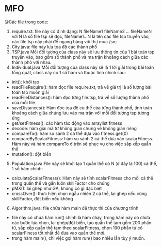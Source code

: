 # MFO
@Các file trong code:
1. require.txt: 
  file này có định dạng: N fileName1 fileName2 ... fileNameN
  với N là số file tsp sẽ đọc, fileName1...N là tên các file tsp truyền vào, các file tsp này phải để ngang hàng với thư mục /src
2. City.java:
  file này lưu tọa độ các thành phố
3. TSP.java
  Mỗi đối tượng của class này sẽ lưu thông tin của 1 bài toán tsp truyền vào, bao gồm số thành phố 
  và ma trận khoảng cách giữa các thành phố với nhau.
4. Individual.java
  Mỗi đối tượng của class này sẽ là 1 lời giải trong bài toán tổng quát, class này có 1 số hàm và thuộc tính chính sau:
  - init(): khởi tạo
  - readFileRequire(): hàm đọc file require.txt, trả về giá trị là số lượng bài toán tsp muốn giải
  - readFileDistances(): hàm đọc từng file.tsp, trả về số lượng thành phố của mỗi file
  - saveDistances(): Hàm đọc tọa độ cụ thể của từng thành phố, tính toán khoảng cách giữa chúng lưu vào ma trận với mỗi đối tượng tsp tương ứng
  - get/setFitness(): các hàm tác động vào arraylist fitness
  - decode: hàm giải mã từ không gian chung về không gian riêng
  - compareTo(): hàm so sánh 2 cá thể dựa vào fitness.get(0)
  - compareByScalarFitness: hàm so sánh 2 cá thể dựa vào scalarFitness. Hàm này và hàm compareTo ở trên sẽ phục vụ cho việc sắp xếp quần thể 
  - mutation(): đột biến
 5. Population.java
  File này sẽ khởi tạo 1 quần thể có N (ở đây là 100) cá thể, 1 số hàm chính:
  - calculateScalarFitness(): Hàm này sẽ tính scalarFitness cho mỗi cá thể trong quần thể và gắn luôn skillFactor cho chúng
  - pMX(): lai ghép như GA, không có gì đặc biệt
  - crossOver(): thực hiện chọn ngẫu nhiên 2 cá thể, lai ghép nếu cùng skillFactor, đột biến nếu không
 6. Algorithm.java: file chứa hàm main để thực thi của chương trình
  - file này có chứa hàm run() chính là hàm chạy, trong hàm này có chứa các bước lựa chọn, lai ghép/đột biến, tạo quần thể tạm gồm 200 phần tử,
  sắp xếp quần thể tạm theo scalarFitness, chọn 100 phần tử có scalarFiness tốt nhất để đưa vào quần thể mới.
  - trong hàm main(), chỉ việc gọi hàm run() bao nhiêu lần tùy ý muốn.
